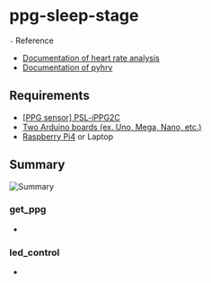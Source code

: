 # ppg-sleep-stage
`-` Reference
- [Documentation of heart rate analysis](https://python-heart-rate-analysis-toolkit.readthedocs.io/en/latest/)
- [Documentation of pyhrv](https://pyhrv.readthedocs.io/en/latest/)

## Requirements
- [[PPG sensor] PSL-iPPG2C](https://www.devicemart.co.kr/goods/view?no=1328963)
- [Two Arduino boards (ex. Uno, Mega, Nano, etc.)](https://store.arduino.cc/products/arduino-uno-rev3)
- [Raspberry Pi4](https://www.raspberrypi.com/products/raspberry-pi-4-model-b/) or Laptop

## Summary
![Summary]("images/summary.png")

### get_ppg
- 

### led_control
- 
